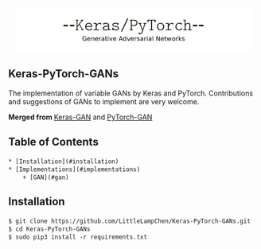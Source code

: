 <p align="center"><img src="assets/logo.jpg" width="480"\></p>

## Keras-PyTorch-GANs
The implementation of variable GANs by Keras and PyTorch. Contributions and suggestions of GANs to implement are very welcome.

<b> Merged from </b> [Keras-GAN](https://github.com/eriklindernoren/Keras-GAN) and [PyTorch-GAN](https://github.com/eriklindernoren/PyTorch-GAN)

## Table of Contents
    * [Installation](#installation)
    * [Implementations](#implementations)
        + [GAN](#gan)

## Installation
    $ git clone https://github.com/LittleLampChen/Keras-PyTorch-GANs.git
    $ cd Keras-PyTorch-GANs
    $ sudo pip3 install -r requirements.txt

